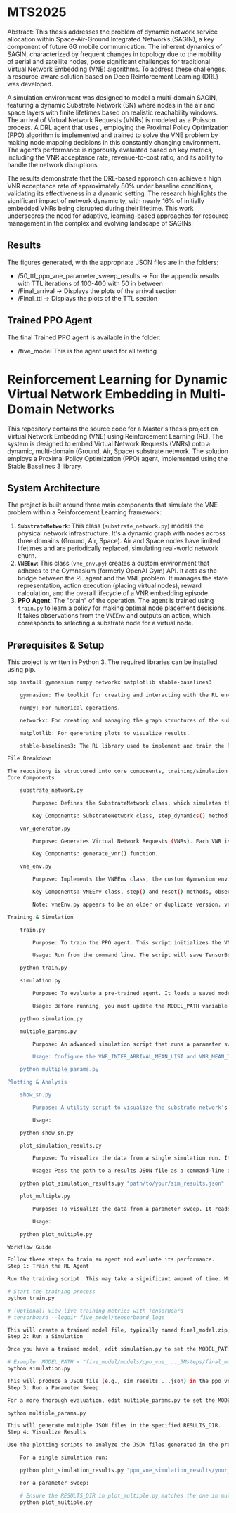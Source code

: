 # MTS2025

Abstract:
This thesis addresses the problem of dynamic network service allocation within Space-Air-Ground
Integrated Networks (SAGIN), a key component of future 6G mobile communication. The inherent
dynamics of SAGIN, characterized by frequent changes in topology due to the mobility of aerial
and satellite nodes, pose significant challenges for traditional Virtual Network Embedding (VNE)
algorithms. To address these challenges, a resource-aware solution based on Deep Reinforcement
Learning (DRL) was developed.

A simulation environment was designed to model a multi-domain SAGIN, featuring a dynamic
Substrate Network (SN) where nodes in the air and space layers with finite lifetimes based on
realistic reachability windows. The arrival of Virtual Network Requests (VNRs) is modeled as
a Poisson process. A DRL agent that uses , employing the Proximal Policy Optimization (PPO)
algorithm is implemented and trained to solve the VNE problem by making node mapping decisions
in this constantly changing environment. The agent’s performance is rigorously evaluated based on
key metrics, including the VNR acceptance rate, revenue-to-cost ratio, and its ability to handle the
network disruptions.

The results demonstrate that the DRL-based approach can achieve a high VNR acceptance rate
of approximately 80% under baseline conditions, validating its effectiveness in a dynamic setting.
The research highlights the significant impact of network dynamicity, with nearly 16% of initially
embedded VNRs being disrupted during their lifetime. This work underscores the need for adaptive,
learning-based approaches for resource management in the complex and evolving landscape of
SAGINs.

## Results
The figures generated, with the appropriate JSON files are in the folders:
- /50_ttl_ppo_vne_parameter_sweep_results -> For the appendix results with TTL iterations of 100-400 with 50 in between
- /Final_arrival -> Displays the plots of the arrival section
- /Final_ttl -> Displays the plots of the TTL section

## Trained PPO Agent
The final Trained PPO agent is available in the folder:
* /five_model
This is the agent used for all testing


# Reinforcement Learning for Dynamic Virtual Network Embedding in Multi-Domain Networks

This repository contains the source code for a Master's thesis project on Virtual Network Embedding (VNE) using Reinforcement Learning (RL). The system is designed to embed Virtual Network Requests (VNRs) onto a dynamic, multi-domain (Ground, Air, Space) substrate network. The solution employs a Proximal Policy Optimization (PPO) agent, implemented using the Stable Baselines 3 library.

## System Architecture

The project is built around three main components that simulate the VNE problem within a Reinforcement Learning framework:

1.  **`SubstrateNetwork`**: This class (`substrate_network.py`) models the physical network infrastructure. It's a dynamic graph with nodes across three domains (Ground, Air, Space). Air and Space nodes have limited lifetimes and are periodically replaced, simulating real-world network churn.
2.  **`VNEEnv`**: This class (`vne_env.py`) creates a custom environment that adheres to the Gymnasium (formerly OpenAI Gym) API. It acts as the bridge between the RL agent and the VNE problem. It manages the state representation, action execution (placing virtual nodes), reward calculation, and the overall lifecycle of a VNR embedding episode.
3.  **PPO Agent**: The "brain" of the operation. The agent is trained using `train.py` to learn a policy for making optimal node placement decisions. It takes observations from the `VNEEnv` and outputs an action, which corresponds to selecting a substrate node for a virtual node.

## Prerequisites & Setup

This project is written in Python 3. The required libraries can be installed using pip.

```bash
pip install gymnasium numpy networkx matplotlib stable-baselines3

    gymnasium: The toolkit for creating and interacting with the RL environment.

    numpy: For numerical operations.

    networkx: For creating and managing the graph structures of the substrate and virtual networks.

    matplotlib: For generating plots to visualize results.

    stable-baselines3: The RL library used to implement and train the PPO agent.

File Breakdown

The repository is structured into core components, training/simulation scripts, and analysis tools.
Core Components

    substrate_network.py

        Purpose: Defines the SubstrateNetwork class, which simulates the physical network. It handles the creation of the multi-domain network, dynamic events like node failures and additions, and manages resource allocation (CPU, bandwidth).

        Key Components: SubstrateNetwork class, step_dynamics() method for network evolution, embed_vnn() and embed_vnl() for resource commitment.

    vnr_generator.py

        Purpose: Generates Virtual Network Requests (VNRs). Each VNR is a small graph with CPU and bandwidth requirements for its nodes and links, respectively, along with a lifetime (TTL).

        Key Components: generate_vnr() function.

    vne_env.py

        Purpose: Implements the VNEEnv class, the custom Gymnasium environment for the VNE problem. It defines the state-action-reward loop for the RL agent.

        Key Components: VNEEnv class, step() and reset() methods, observation space definition, and reward calculation logic.

        Note: vneEnv.py appears to be an older or duplicate version. vne_env.py is the version used in the primary scripts.

Training & Simulation

    train.py

        Purpose: To train the PPO agent. This script initializes the VNEEnv, configures the PPO model with specific hyperparameters, and runs the training loop for a defined number of timesteps.

        Usage: Run from the command line. The script will save TensorBoard logs and model checkpoints to the five_model/ directory.

    python train.py

    simulation.py

        Purpose: To evaluate a pre-trained agent. It loads a saved model, runs it on a series of VNRs in a simulation environment, and collects detailed performance metrics.

        Usage: Before running, you must update the MODEL_PATH variable to point to your trained model (e.g., five_model/models/.../final_model.zip). The results are saved as a detailed JSON file in the ppo_vne_simulation_results/ directory.

    python simulation.py

    multiple_params.py

        Purpose: An advanced simulation script that runs a parameter sweep. It tests the agent's performance across a grid of different VNR arrival rates and mean TTLs.

        Usage: Configure the VNR_INTER_ARRIVAL_MEAN_LIST and VNR_MEAN_TTL_LIST variables in the script. It will run a full simulation for each parameter combination and save the results to the directory specified by RESULTS_DIR.

    python multiple_params.py

Plotting & Analysis

    show_sn.py

        Purpose: A utility script to visualize the substrate network's topology. It generates a plot showing the network's initial state and its state after a set number of dynamic steps, providing insight into the network's evolution.

        Usage:

    python show_sn.py

    plot_simulation_results.py

        Purpose: To visualize the data from a single simulation run. It takes the JSON file generated by simulation.py and creates a folder of plots showing metrics like VNR concurrency, acceptance rate over time, resource cost distribution, etc.

        Usage: Pass the path to a results JSON file as a command-line argument. If no path is given, it will try to find the most recent results file in ppo_vne_simulation_results/.

    python plot_simulation_results.py "path/to/your/sim_results.json"

    plot_multiple.py

        Purpose: To visualize the data from a parameter sweep. It reads all JSON files from the results directory (configured via the RESULTS_DIR variable, e.g., "Final_ttl/") and generates a series of grid plots comparing performance across the different parameters. It also creates a parameter_sweep_summary.csv file.

        Usage:

    python plot_multiple.py

Workflow Guide

Follow these steps to train an agent and evaluate its performance.
Step 1: Train the RL Agent

Run the training script. This may take a significant amount of time. Monitor the progress in your console or via TensorBoard.

# Start the training process
python train.py

# (Optional) View live training metrics with TensorBoard
# tensorboard --logdir five_model/tensorboard_logs

This will create a trained model file, typically named final_model.zip, inside a subdirectory within five_model/models/.
Step 2: Run a Simulation

Once you have a trained model, edit simulation.py to set the MODEL_PATH variable to the path of your final_model.zip. Then, run the simulation.

# Example: MODEL_PATH = "five_model/models/ppo_vne_..._5Msteps/final_model.zip"
python simulation.py

This will produce a JSON file (e.g., sim_results_...json) in the ppo_vne_simulation_results/ directory.
Step 3: Run a Parameter Sweep

For a more thorough evaluation, edit multiple_params.py to set the MODEL_PATH and configure the parameter grids (VNR_INTER_ARRIVAL_MEAN_LIST, VNR_MEAN_TTL_LIST). Then run the script.

python multiple_params.py

This will generate multiple JSON files in the specified RESULTS_DIR.
Step 4: Visualize Results

Use the plotting scripts to analyze the JSON files generated in the previous steps.

    For a single simulation run:

    python plot_simulation_results.py "ppo_vne_simulation_results/your_results_file.json"

    For a parameter sweep:

    # Ensure the RESULTS_DIR in plot_multiple.py matches the one in multiple_params.py
    python plot_multiple.py





